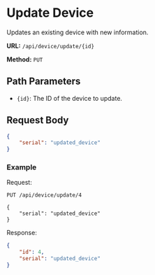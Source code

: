 
# Update Device

Updates an existing device with new information.

**URL:** `/api/device/update/{id}`

**Method:** `PUT`

## Path Parameters

- `{id}`: The ID of the device to update.

## Request Body

```json
{
    "serial": "updated_device"
}
```

### Example

Request:

```
PUT /api/device/update/4

{
    "serial": "updated_device"
}
```

Response:

```json
{
    "id": 4,
    "serial": "updated_device"
}
```
